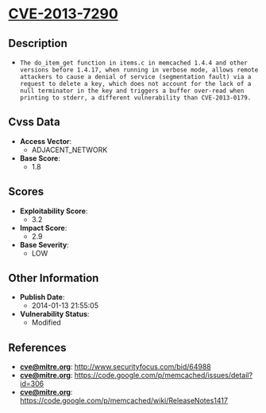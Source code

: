 
# [CVE-2013-7290](https://cve.mitre.org/cgi-bin/cvename.cgi?name=CVE-2013-7290)

## Description

- `The do_item_get function in items.c in memcached 1.4.4 and other versions before 1.4.17, when running in verbose mode, allows remote attackers to cause a denial of service (segmentation fault) via a request to delete a key, which does not account for the lack of a null terminator in the key and triggers a buffer over-read when printing to stderr, a different vulnerability than CVE-2013-0179.`

## Cvss Data

- **Access Vector**:
  - ADJACENT_NETWORK
- **Base Score**:
  - 1.8

## Scores

- **Exploitability Score**:
  - 3.2
- **Impact Score**:
  - 2.9
- **Base Severity**:
  - LOW

## Other Information

- **Publish Date**:
  - 2014-01-13 21:55:05
- **Vulnerability Status**:
  - Modified

## References

- **cve@mitre.org**: http://www.securityfocus.com/bid/64988
- **cve@mitre.org**: https://code.google.com/p/memcached/issues/detail?id=306
- **cve@mitre.org**: https://code.google.com/p/memcached/wiki/ReleaseNotes1417
